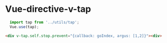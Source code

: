 # Vue-directive-v-tap

```javascript
  import tap from '../utils/tap';
  Vue.use(tap);
```
```html
<div v-tap.self.stop.prevent="{callback: goIndex, argus: [1,2]}"><div>
```
